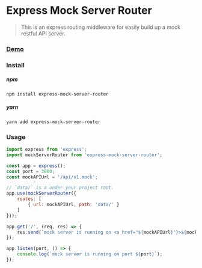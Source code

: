 # Express Mock Server Router

> This is an express routing middleware for easily build up a mock restful API server.


### [Demo](https://codesandbox.io/embed/sweet-browser-c78s3?fontsize=14&hidenavigation=1&theme=dark)

### Install
##### npm
```
npm install express-mock-server-router
```
##### yarn
```
yarn add express-mock-server-router
```

### Usage
```javascript
import express from 'express';
import mockServerRouter from 'express-mock-server-router';

const app = express();
const port = 3000;
const mockAPIUrl = '/api/v1.mock';

// `data/` is a under your project root. 
app.use(mockServerRouter({
    routes: [
        { url: mockAPIUrl, path: 'data/' }
    ]
}));

app.get('/', (req, res) => {
    res.send(`mock server is running on <a href="${mockAPIUrl}"}>${mockAPIUrl}</a>`);
});

app.listen(port, () => {
    console.log(`mock server is running on port ${port}`);
});

```
